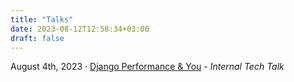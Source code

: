 ```yaml
---
title: "Talks"
date: 2023-08-12T12:58:34+03:00
draft: false
---
```


<p>August 4th, 2023 &middot; <a href="/talks/django-perf-and-you/">Django Performance & You</a><i> - Internal Tech Talk</i></p>
